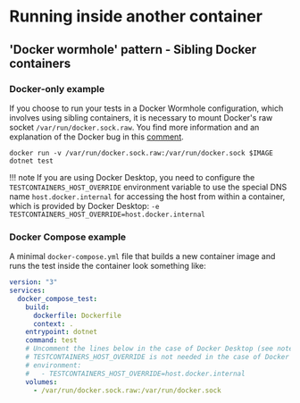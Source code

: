# Running inside another container

## 'Docker wormhole' pattern - Sibling Docker containers

### Docker-only example

If you choose to run your tests in a Docker Wormhole configuration, which involves using sibling containers, it is necessary to mount Docker's raw socket `/var/run/docker.sock.raw`. You find more information and an explanation of the Docker bug in this [comment](https://github.com/docker/for-mac/issues/5588#issuecomment-934600089).

```shell
docker run -v /var/run/docker.sock.raw:/var/run/docker.sock $IMAGE dotnet test
```

!!! note
    If you are using Docker Desktop, you need to configure the `TESTCONTAINERS_HOST_OVERRIDE` environment variable to use the special DNS name
    `host.docker.internal` for accessing the host from within a container, which is provided by Docker Desktop:
    `-e TESTCONTAINERS_HOST_OVERRIDE=host.docker.internal`

### Docker Compose example

A minimal `docker-compose.yml` file that builds a new container image and runs the test inside the container look something like:

```yaml
version: "3"
services:
  docker_compose_test:
    build:
      dockerfile: Dockerfile
      context: .
    entrypoint: dotnet
    command: test
    # Uncomment the lines below in the case of Docker Desktop (see note above).
    # TESTCONTAINERS_HOST_OVERRIDE is not needed in the case of Docker Engine.
    # environment:
    #   - TESTCONTAINERS_HOST_OVERRIDE=host.docker.internal
    volumes:
      - /var/run/docker.sock.raw:/var/run/docker.sock
```
